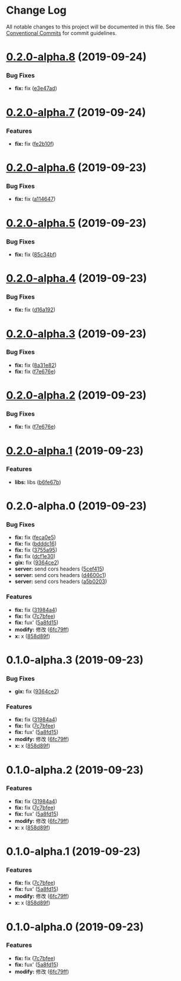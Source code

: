 # Change Log

All notable changes to this project will be documented in this file.
See [Conventional Commits](https://conventionalcommits.org) for commit guidelines.

# [0.2.0-alpha.8](https://github.com/MichaelGong/wheel/compare/@mgong/store@0.2.0-alpha.7...@mgong/store@0.2.0-alpha.8) (2019-09-24)


### Bug Fixes

* **fix:** fix ([e3e47ad](https://github.com/MichaelGong/wheel/commit/e3e47ad))





# [0.2.0-alpha.7](https://github.com/MichaelGong/wheel/compare/@mgong/store@0.2.0-alpha.6...@mgong/store@0.2.0-alpha.7) (2019-09-24)


### Features

* **fix:** fix ([fe2b10f](https://github.com/MichaelGong/wheel/commit/fe2b10f))





# [0.2.0-alpha.6](https://github.com/MichaelGong/wheel/compare/@mgong/store@0.2.0-alpha.5...@mgong/store@0.2.0-alpha.6) (2019-09-23)


### Bug Fixes

* **fix:** fix ([a114647](https://github.com/MichaelGong/wheel/commit/a114647))





# [0.2.0-alpha.5](https://github.com/MichaelGong/wheel/compare/@mgong/store@0.2.0-alpha.4...@mgong/store@0.2.0-alpha.5) (2019-09-23)


### Bug Fixes

* **fix:** fix ([85c34bf](https://github.com/MichaelGong/wheel/commit/85c34bf))





# [0.2.0-alpha.4](https://github.com/MichaelGong/wheel/compare/@mgong/store@0.2.0-alpha.3...@mgong/store@0.2.0-alpha.4) (2019-09-23)


### Bug Fixes

* **fix:** fix ([d16a192](https://github.com/MichaelGong/wheel/commit/d16a192))





# [0.2.0-alpha.3](https://github.com/MichaelGong/wheel/compare/@mgong/store@0.2.0-alpha.1...@mgong/store@0.2.0-alpha.3) (2019-09-23)


### Bug Fixes

* **fix:** fix ([8a31e82](https://github.com/MichaelGong/wheel/commit/8a31e82))
* **fix:** fix ([f7e676e](https://github.com/MichaelGong/wheel/commit/f7e676e))





# [0.2.0-alpha.2](https://github.com/MichaelGong/wheel/compare/@mgong/store@0.2.0-alpha.1...@mgong/store@0.2.0-alpha.2) (2019-09-23)


### Bug Fixes

* **fix:** fix ([f7e676e](https://github.com/MichaelGong/wheel/commit/f7e676e))





# [0.2.0-alpha.1](https://github.com/MichaelGong/wheel/compare/@mgong/store@0.2.0-alpha.0...@mgong/store@0.2.0-alpha.1) (2019-09-23)


### Features

* **libs:** libs ([b6fe67b](https://github.com/MichaelGong/wheel/commit/b6fe67b))





# 0.2.0-alpha.0 (2019-09-23)


### Bug Fixes

* **fix:** fix ([feca0e5](https://github.com/MichaelGong/wheel/commit/feca0e5))
* **fix:** fix ([bdddc16](https://github.com/MichaelGong/wheel/commit/bdddc16))
* **fix:** fix ([3755a95](https://github.com/MichaelGong/wheel/commit/3755a95))
* **fix:** fix ([dcf1e30](https://github.com/MichaelGong/wheel/commit/dcf1e30))
* **gix:** fix ([9364ce2](https://github.com/MichaelGong/wheel/commit/9364ce2))
* **server:** send cors headers ([5cef415](https://github.com/MichaelGong/wheel/commit/5cef415))
* **server:** send cors headers ([d4600c1](https://github.com/MichaelGong/wheel/commit/d4600c1))
* **server:** send cors headers ([a5b0203](https://github.com/MichaelGong/wheel/commit/a5b0203))


### Features

* **fix:** fix ([31984a4](https://github.com/MichaelGong/wheel/commit/31984a4))
* **fix:** fix ([7c7bfee](https://github.com/MichaelGong/wheel/commit/7c7bfee))
* **fix:** fux' ([5a8fd15](https://github.com/MichaelGong/wheel/commit/5a8fd15))
* **modify:** 修改 ([6fc79ff](https://github.com/MichaelGong/wheel/commit/6fc79ff))
* **x:** x ([858d89f](https://github.com/MichaelGong/wheel/commit/858d89f))





# 0.1.0-alpha.3 (2019-09-23)


### Bug Fixes

* **gix:** fix ([9364ce2](https://github.com/MichaelGong/wheel/commit/9364ce2))


### Features

* **fix:** fix ([31984a4](https://github.com/MichaelGong/wheel/commit/31984a4))
* **fix:** fix ([7c7bfee](https://github.com/MichaelGong/wheel/commit/7c7bfee))
* **fix:** fux' ([5a8fd15](https://github.com/MichaelGong/wheel/commit/5a8fd15))
* **modify:** 修改 ([6fc79ff](https://github.com/MichaelGong/wheel/commit/6fc79ff))
* **x:** x ([858d89f](https://github.com/MichaelGong/wheel/commit/858d89f))





# 0.1.0-alpha.2 (2019-09-23)


### Features

* **fix:** fix ([31984a4](https://github.com/MichaelGong/wheel/commit/31984a4))
* **fix:** fix ([7c7bfee](https://github.com/MichaelGong/wheel/commit/7c7bfee))
* **fix:** fux' ([5a8fd15](https://github.com/MichaelGong/wheel/commit/5a8fd15))
* **modify:** 修改 ([6fc79ff](https://github.com/MichaelGong/wheel/commit/6fc79ff))
* **x:** x ([858d89f](https://github.com/MichaelGong/wheel/commit/858d89f))





# 0.1.0-alpha.1 (2019-09-23)


### Features

* **fix:** fix ([7c7bfee](https://github.com/MichaelGong/wheel/commit/7c7bfee))
* **fix:** fux' ([5a8fd15](https://github.com/MichaelGong/wheel/commit/5a8fd15))
* **modify:** 修改 ([6fc79ff](https://github.com/MichaelGong/wheel/commit/6fc79ff))
* **x:** x ([858d89f](https://github.com/MichaelGong/wheel/commit/858d89f))





# 0.1.0-alpha.0 (2019-09-23)


### Features

* **fix:** fix ([7c7bfee](https://github.com/MichaelGong/wheel/commit/7c7bfee))
* **fix:** fux' ([5a8fd15](https://github.com/MichaelGong/wheel/commit/5a8fd15))
* **modify:** 修改 ([6fc79ff](https://github.com/MichaelGong/wheel/commit/6fc79ff))
